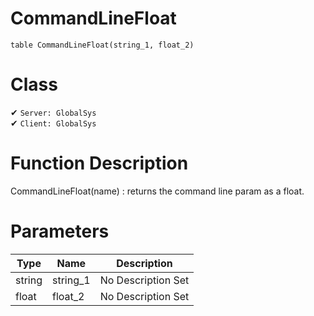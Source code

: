 # CommandLineFloat
```
table CommandLineFloat(string_1, float_2)
```
# Class
✔ `Server: GlobalSys`  
✔ `Client: GlobalSys`  

# Function Description
CommandLineFloat(name) : returns the command line param as a float.
# Parameters
Type|Name|Description
--|--|--
string|string_1|No Description Set
float|float_2|No Description Set
